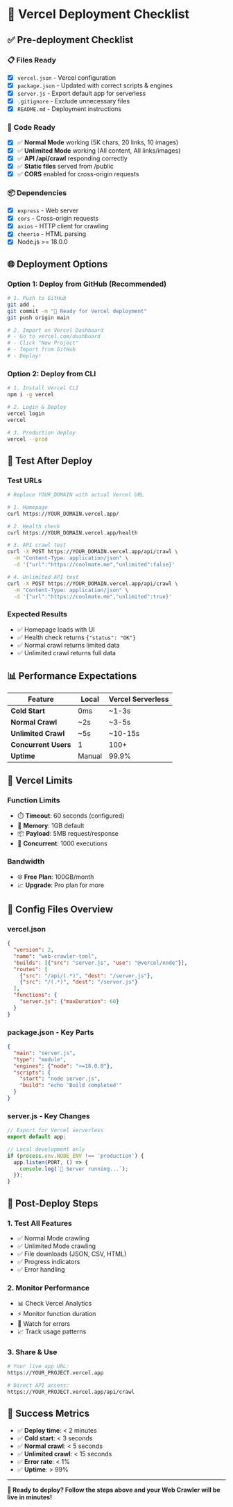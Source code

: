 # 🚀 Vercel Deployment Checklist

## ✅ **Pre-deployment Checklist**

### 📋 **Files Ready**
- [x] `vercel.json` - Vercel configuration
- [x] `package.json` - Updated with correct scripts & engines
- [x] `server.js` - Export default app for serverless
- [x] `.gitignore` - Exclude unnecessary files
- [x] `README.md` - Deployment instructions

### 🔧 **Code Ready**
- [x] ✅ **Normal Mode** working (5K chars, 20 links, 10 images)
- [x] ✅ **Unlimited Mode** working (All content, All links/images)
- [x] ✅ **API /api/crawl** responding correctly
- [x] ✅ **Static files** served from /public
- [x] ✅ **CORS** enabled for cross-origin requests

### 📦 **Dependencies**
- [x] `express` - Web server
- [x] `cors` - Cross-origin requests
- [x] `axios` - HTTP client for crawling
- [x] `cheerio` - HTML parsing
- [x] Node.js >= 18.0.0

## 🌐 **Deployment Options**

### **Option 1: Deploy from GitHub (Recommended)**
```bash
# 1. Push to GitHub
git add .
git commit -m "🚀 Ready for Vercel deployment"
git push origin main

# 2. Import on Vercel Dashboard
# - Go to vercel.com/dashboard
# - Click "New Project"  
# - Import from GitHub
# - Deploy!
```

### **Option 2: Deploy from CLI**
```bash
# 1. Install Vercel CLI
npm i -g vercel

# 2. Login & Deploy
vercel login
vercel

# 3. Production deploy
vercel --prod
```

## 🧪 **Test After Deploy**

### **Test URLs**
```bash
# Replace YOUR_DOMAIN with actual Vercel URL

# 1. Homepage
curl https://YOUR_DOMAIN.vercel.app/

# 2. Health check
curl https://YOUR_DOMAIN.vercel.app/health

# 3. API crawl test
curl -X POST https://YOUR_DOMAIN.vercel.app/api/crawl \
  -H "Content-Type: application/json" \
  -d '{"url":"https://coolmate.me","unlimited":false}'

# 4. Unlimited API test  
curl -X POST https://YOUR_DOMAIN.vercel.app/api/crawl \
  -H "Content-Type: application/json" \
  -d '{"url":"https://coolmate.me","unlimited":true}'
```

### **Expected Results**
- ✅ Homepage loads with UI
- ✅ Health check returns `{"status": "OK"}`
- ✅ Normal crawl returns limited data
- ✅ Unlimited crawl returns full data

## 📊 **Performance Expectations**

| Feature | Local | Vercel Serverless |
|---------|-------|------------------|
| **Cold Start** | 0ms | ~1-3s |
| **Normal Crawl** | ~2s | ~3-5s |
| **Unlimited Crawl** | ~5s | ~10-15s |
| **Concurrent Users** | 1 | 100+ |
| **Uptime** | Manual | 99.9% |

## 🚨 **Vercel Limits**

### **Function Limits**
- ⏱️ **Timeout**: 60 seconds (configured)
- 💾 **Memory**: 1GB default
- 📦 **Payload**: 5MB request/response
- 🔄 **Concurrent**: 1000 executions

### **Bandwidth**
- 🌐 **Free Plan**: 100GB/month
- 📈 **Upgrade**: Pro plan for more

## 🔧 **Config Files Overview**

### **vercel.json**
```json
{
  "version": 2,
  "name": "web-crawler-tool",
  "builds": [{"src": "server.js", "use": "@vercel/node"}],
  "routes": [
    {"src": "/api/(.*)", "dest": "/server.js"},
    {"src": "/(.*)", "dest": "/server.js"}
  ],
  "functions": {
    "server.js": {"maxDuration": 60}
  }
}
```

### **package.json - Key Parts**
```json
{
  "main": "server.js",
  "type": "module",
  "engines": {"node": ">=18.0.0"},
  "scripts": {
    "start": "node server.js",
    "build": "echo 'Build completed'"
  }
}
```

### **server.js - Key Changes**
```javascript
// Export for Vercel serverless
export default app;

// Local development only
if (process.env.NODE_ENV !== 'production') {
  app.listen(PORT, () => {
    console.log(`🚀 Server running...`);
  });
}
```

## 🌟 **Post-Deploy Steps**

### **1. Test All Features**
- ✅ Normal Mode crawling
- ✅ Unlimited Mode crawling  
- ✅ File downloads (JSON, CSV, HTML)
- ✅ Progress indicators
- ✅ Error handling

### **2. Monitor Performance**
- 📊 Check Vercel Analytics
- ⚡ Monitor function duration
- 🚨 Watch for errors
- 📈 Track usage patterns

### **3. Share & Use**
```bash
# Your live app URL:
https://YOUR_PROJECT.vercel.app

# Direct API access:
https://YOUR_PROJECT.vercel.app/api/crawl
```

## 🎯 **Success Metrics**

- ✅ **Deploy time**: < 2 minutes
- ✅ **Cold start**: < 3 seconds  
- ✅ **Normal crawl**: < 5 seconds
- ✅ **Unlimited crawl**: < 15 seconds
- ✅ **Error rate**: < 1%
- ✅ **Uptime**: > 99%

---

**🚀 Ready to deploy? Follow the steps above and your Web Crawler will be live in minutes!** 